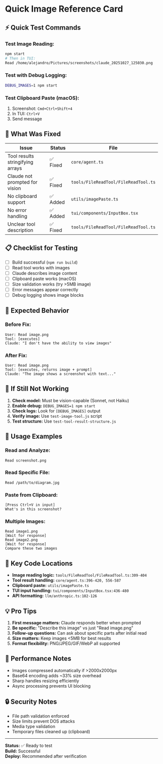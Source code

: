# Quick Image Reference Card

## ⚡ Quick Test Commands

### Test Image Reading:
```bash
npm start
# Then in TUI:
Read /home/alejandro/Pictures/screenshots/claude_20251027_125030.png
```

### Test with Debug Logging:
```bash
DEBUG_IMAGES=1 npm start
```

### Test Clipboard Paste (macOS):
1. Screenshot: `Cmd+Ctrl+Shift+4`
2. In TUI: `Ctrl+V`
3. Send message

## 🔧 What Was Fixed

| Issue | Status | File |
|-------|--------|------|
| Tool results stringifying arrays | ✅ Fixed | `core/agent.ts` |
| Claude not prompted for vision | ✅ Fixed | `tools/FileReadTool/FileReadTool.ts` |
| No clipboard support | ✅ Added | `utils/imagePaste.ts` |
| No error handling | ✅ Added | `tui/components/InputBox.tsx` |
| Unclear tool description | ✅ Fixed | `tools/FileReadTool/FileReadTool.ts` |

## 📋 Checklist for Testing

- [ ] Build successful (`npm run build`)
- [ ] Read tool works with images
- [ ] Claude describes image content
- [ ] Clipboard paste works (macOS)
- [ ] Size validation works (try >5MB image)
- [ ] Error messages appear correctly
- [ ] Debug logging shows image blocks

## 🎯 Expected Behavior

### Before Fix:
```
User: Read image.png
Tool: [executes]
Claude: "I don't have the ability to view images"
```

### After Fix:
```
User: Read image.png
Tool: [executes, returns image + prompt]
Claude: "The image shows a screenshot with text..."
```

## 🐛 If Still Not Working

1. **Check model:** Must be vision-capable (Sonnet, not Haiku)
2. **Enable debug:** `DEBUG_IMAGES=1 npm start`
3. **Check logs:** Look for `[DEBUG_IMAGES]` output
4. **Verify image:** Use `test-image-tool.js` script
5. **Test structure:** Use `test-tool-result-structure.js`

## 📝 Usage Examples

### Read and Analyze:
```
Read screenshot.png
```

### Read Specific File:
```
Read /path/to/diagram.jpg
```

### Paste from Clipboard:
```
[Press Ctrl+V in input]
What's in this screenshot?
```

### Multiple Images:
```
Read image1.png
[Wait for response]
Read image2.png
[Wait for response]
Compare these two images
```

## 🔑 Key Code Locations

- **Image reading logic:** `tools/FileReadTool/FileReadTool.ts:309-404`
- **Tool result handling:** `core/agent.ts:396-420, 556-587`
- **Clipboard paste:** `utils/imagePaste.ts`
- **TUI input handling:** `tui/components/InputBox.tsx:436-480`
- **API formatting:** `llm/anthropic.ts:102-126`

## 💡 Pro Tips

1. **First message matters:** Claude responds better when prompted
2. **Be specific:** "Describe this image" vs just "Read image.png"
3. **Follow-up questions:** Can ask about specific parts after initial read
4. **Size matters:** Keep images <5MB for best results
5. **Format flexibility:** PNG/JPEG/GIF/WebP all supported

## 🚀 Performance Notes

- Images compressed automatically if >2000x2000px
- Base64 encoding adds ~33% size overhead
- Sharp handles resizing efficiently
- Async processing prevents UI blocking

## 🔒 Security Notes

- File path validation enforced
- Size limits prevent DOS attacks
- Media type validation
- Temporary files cleaned up (clipboard)

---

**Status:** ✅ Ready to test  
**Build:** Successful  
**Deploy:** Recommended after verification
